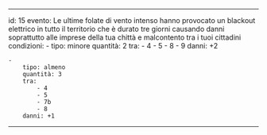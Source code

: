 ---

id: 15
evento: Le ultime folate di vento intenso hanno provocato un blackout elettrico in tutto il territorio che è durato tre giorni causando danni soprattutto alle imprese della tua chittà e malcontento tra i tuoi cittadini
condizioni: 
    - 
        tipo: minore
        quantità: 2
        tra: 
            - 4
            - 5
            - 8
            - 9
        danni: +2

    - 
        tipo: almeno
        quantità: 3
        tra: 
            - 4
            - 5
            - 7b
            - 8
        danni: +1
        
---